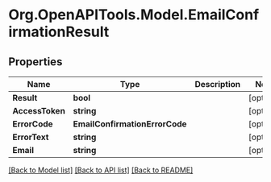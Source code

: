 # Org.OpenAPITools.Model.EmailConfirmationResult
## Properties

Name | Type | Description | Notes
------------ | ------------- | ------------- | -------------
**Result** | **bool** |  | [optional] 
**AccessToken** | **string** |  | [optional] 
**ErrorCode** | **EmailConfirmationErrorCode** |  | [optional] 
**ErrorText** | **string** |  | [optional] 
**Email** | **string** |  | [optional] 

[[Back to Model list]](../README.md#documentation-for-models) [[Back to API list]](../README.md#documentation-for-api-endpoints) [[Back to README]](../README.md)


